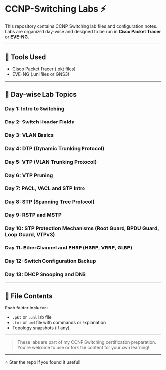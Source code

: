 # CCNP-Switching Labs ⚡

This repository contains CCNP Switching lab files and configuration notes. Labs are organized day-wise and designed to be run in **Cisco Packet Tracer** or **EVE-NG**.

---

## 🧪 Tools Used
- Cisco Packet Tracer (.pkt files)
- EVE-NG (.unl files or GNS3)

---

## 📅 Day-wise Lab Topics

### Day 1: Intro to Switching

### Day 2: Switch Header Fields

### Day 3: VLAN Basics

### Day 4: DTP (Dynamic Trunking Protocol)

### Day 5: VTP (VLAN Trunking Protocol)

### Day 6: VTP Pruning

### Day 7: PACL, VACL and STP Intro

### Day 8: STP (Spanning Tree Protocol)

### Day 9: RSTP and MSTP

### Day 10: STP Protection Mechanisms (Root Guard, BPDU Guard, Loop Guard, VTPv3)

### Day 11: EtherChannel and FHRP (HSRP, VRRP, GLBP)

### Day 12: Switch Configuration Backup

### Day 13: DHCP Snooping and DNS

---

## 📂 File Contents
Each folder includes:
- `.pkt` or `.unl` lab file
- `.txt` or `.md` file with commands or explanation
- Topology snapshots (if any)

---

> These labs are part of my CCNP Switching certification preparation. You're welcome to use or fork the content for your own learning!

---

⭐ Star the repo if you found it useful!
